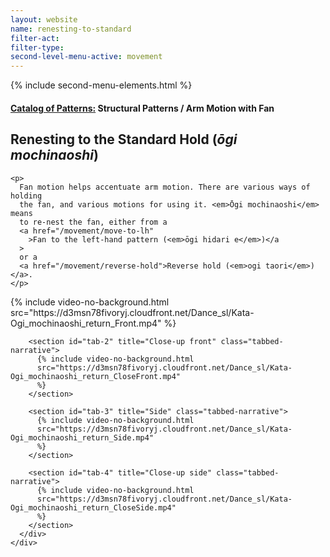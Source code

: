 ```yaml
---
layout: website
name: renesting-to-standard
filter-act:
filter-type:
second-level-menu-active: movement
---
```


{% include second-menu-elements.html %}

<main class="page-content">
  <div class="text-container">
    <h4>
      <a href="/movement/">Catalog of Patterns:</a> Structural Patterns / Arm
      Motion with Fan
    </h4>
    <h2>Renesting to the Standard Hold (<em>ōgi mochinaoshi</em>)</h2>

    <p>
      Fan motion helps accentuate arm motion. There are various ways of holding
      the fan, and various motions for using it. <em>Ōgi mochinaoshi</em> means
      to re-nest the fan, either from a
      <a href="/movement/move-to-lh"
        >Fan to the left-hand pattern (<em>ōgi hidari e</em>)</a
      >
      or a
      <a href="/movement/reverse-hold">Reverse hold (<em>ogi taori</em>)</a>.
    </p>
  </div>

  <div class="tabs-container">
    <div class="tabs-container__links">
      <div class="wrapper">
        <div id="tabs"></div>
      </div>
    </div>
    <div class="tabs-container__content">
      <div class="wrapper">
        <section id="tab-1" title="Front" class="tabbed-narrative">
          {% include video-no-background.html
          src="https://d3msn78fivoryj.cloudfront.net/Dance_sl/Kata-Ogi_mochinaoshi_return_Front.mp4"
          %}
        </section>

        <section id="tab-2" title="Close-up front" class="tabbed-narrative">
          {% include video-no-background.html
          src="https://d3msn78fivoryj.cloudfront.net/Dance_sl/Kata-Ogi_mochinaoshi_return_CloseFront.mp4"
          %}
        </section>

        <section id="tab-3" title="Side" class="tabbed-narrative">
          {% include video-no-background.html
          src="https://d3msn78fivoryj.cloudfront.net/Dance_sl/Kata-Ogi_mochinaoshi_return_Side.mp4"
          %}
        </section>

        <section id="tab-4" title="Close-up side" class="tabbed-narrative">
          {% include video-no-background.html
          src="https://d3msn78fivoryj.cloudfront.net/Dance_sl/Kata-Ogi_mochinaoshi_return_CloseSide.mp4"
          %}
        </section>
      </div>
    </div>
  </div>
</main>

